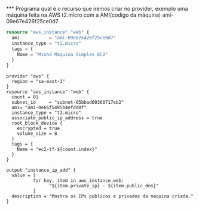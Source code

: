 *** Programa qual é o recurso que iremos criar no provider, exemplo uma máquina feita na AWS t2.micro com a AMI(codigo da máquina) ami-09e67e426f25ce0d7

```tf
resource "aws_instance" "web" {
  ami           = "ami-09e67e426f25ce0d7"
  instance_type = "t2.micro"
  tags = {
    Name = "Minha Maquina Simples EC2"
  }
}
```
```
provider "aws" {
  region = "sa-east-1"
}
resource "aws_instance" "web" {
  count = 01
  subnet_id     = "subnet-05bbad60360717eb2"
  ami= "ami-0e66f5495b4efdd0f"
  instance_type = "t2.micro"
  associate_public_ip_address = true
  root_block_device {
    encrypted = true
    volume_size = 8
  }
  tags = {
    Name = "ec2-tf-${count.index}"
  }
}

output "instance_ip_add" {
  value = [
          for key, item in aws_instance.web:
                "${item.private_ip} - ${item.public_dns}"
          ]
  description = "Mostra os IPs publicos e privados da maquina criada."
}
```